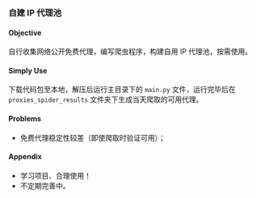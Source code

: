 ### 自建 IP 代理池

#### Objective
自行收集网络公开免费代理，编写爬虫程序，构建自用 IP 代理池，按需使用。

#### 

#### Simply Use
下载代码包至本地，解压后运行主目录下的 `main.py` 文件，运行完毕后在 `proxies_spider_results` 文件夹下生成当天爬取的可用代理。

#### Problems

- 免费代理稳定性较差（即使爬取时验证可用）；

#### Appendix
- 学习项目、合理使用！
- 不定期完善中。
